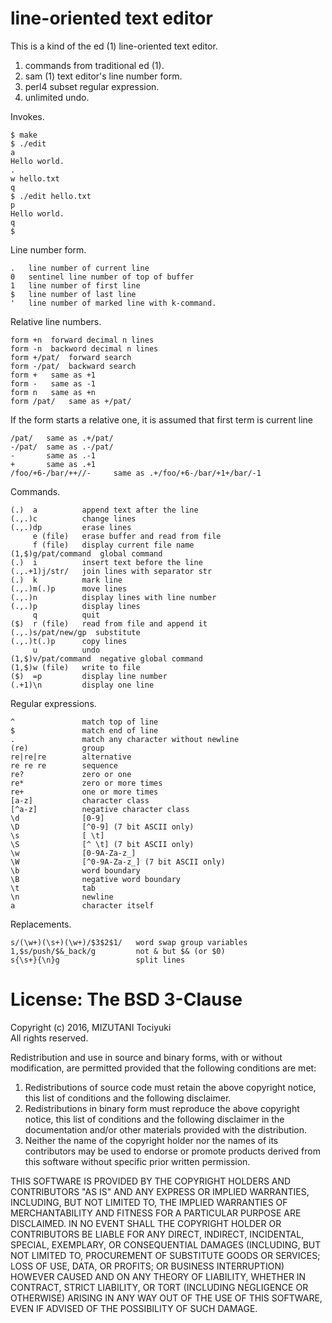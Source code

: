 line-oriented text editor
=========================

This is a kind of the ed (1) line-oriented text editor.

1. commands from traditional ed (1).
1. sam (1) text editor's line number form.
1. perl4 subset regular expression.
1. unlimited undo.

Invokes.

    $ make
    $ ./edit
    a
    Hello world.
    .
    w hello.txt
    q
    $ ./edit hello.txt
    p
    Hello world.
    q
    $
    
Line number form.

    .   line number of current line
    0   sentinel line number of top of buffer
    1   line number of first line
    $   line number of last line
    '   line number of marked line with k-command.

Relative line numbers.

    form +n  forward decimal n lines
    form -n  backword decimal n lines
    form +/pat/  forward search
    form -/pat/  backward search
    form +   same as +1
    form -   same as -1
    form n   same as +n
    form /pat/   same as +/pat/

If the form starts a relative one, it is assumed
that first term is current line

    /pat/   same as .+/pat/
    -/pat/  same as .-/pat/
    -       same as .-1
    +       same as .+1
    /foo/+6-/bar/++//-     same as .+/foo/+6-/bar/+1+/bar/-1

Commands.

    (.)  a          append text after the line
    (.,.)c          change lines
    (.,.)dp         erase lines
         e (file)   erase buffer and read from file
         f (file)   display current file name
    (1,$)g/pat/command  global command
    (.)  i          insert text before the line
    (.,.+1)j/str/   join lines with separator str
    (.)  k          mark line
    (.,.)m(.)p      move lines
    (.,.)n          display lines with line number
    (.,.)p          display lines
         q          quit
    ($)  r (file)   read from file and append it
    (.,.)s/pat/new/gp  substitute
    (.,.)t(.)p      copy lines
         u          undo
    (1,$)v/pat/command  negative global command
    (1,$)w (file)   write to file
    ($)  =p         display line number
    (.+1)\n         display one line

Regular expressions.

    ^               match top of line
    $               match end of line
    .               match any character without newline
    (re)            group
    re|re|re        alternative
    re re re        sequence
    re?             zero or one
    re*             zero or more times
    re+             one or more times
    [a-z]           character class
    [^a-z]          negative character class
    \d              [0-9]
    \D              [^0-9] (7 bit ASCII only)
    \s              [ \t]
    \S              [^ \t] (7 bit ASCII only)
    \w              [0-9A-Za-z_]
    \W              [^0-9A-Za-z_] (7 bit ASCII only)
    \b              word boundary
    \B              negative word boundary
    \t              tab
    \n              newline
    a               character itself

Replacements.

    s/(\w+)(\s+)(\w+)/$3$2$1/   word swap group variables
    1,$s/push/$&_back/g         not & but $& (or $0)
    s{\s+}{\n}g                 split lines

License: The BSD 3-Clause
=========================

Copyright (c) 2016, MIZUTANI Tociyuki  
All rights reserved.

Redistribution and use in source and binary forms, with or without
modification, are permitted provided that the following conditions are met:

1. Redistributions of source code must retain the above copyright notice,
   this list of conditions and the following disclaimer.
2. Redistributions in binary form must reproduce the above copyright
   notice, this list of conditions and the following disclaimer in the
   documentation and/or other materials provided with the distribution.
3. Neither the name of the copyright holder nor the names of its
   contributors may be used to endorse or promote products derived from
   this software without specific prior written permission.

THIS SOFTWARE IS PROVIDED BY THE COPYRIGHT HOLDERS AND CONTRIBUTORS
"AS IS" AND ANY EXPRESS OR IMPLIED WARRANTIES, INCLUDING, BUT NOT
LIMITED TO, THE IMPLIED WARRANTIES OF MERCHANTABILITY AND FITNESS FOR
A PARTICULAR PURPOSE ARE DISCLAIMED. IN NO EVENT SHALL THE COPYRIGHT
HOLDER OR CONTRIBUTORS BE LIABLE FOR ANY DIRECT, INDIRECT, INCIDENTAL,
SPECIAL, EXEMPLARY, OR CONSEQUENTIAL DAMAGES (INCLUDING, BUT NOT LIMITED
TO, PROCUREMENT OF SUBSTITUTE GOODS OR SERVICES; LOSS OF USE, DATA, OR
PROFITS; OR BUSINESS INTERRUPTION) HOWEVER CAUSED AND ON ANY THEORY OF
LIABILITY, WHETHER IN CONTRACT, STRICT LIABILITY, OR TORT (INCLUDING
NEGLIGENCE OR OTHERWISE) ARISING IN ANY WAY OUT OF THE USE OF THIS
SOFTWARE, EVEN IF ADVISED OF THE POSSIBILITY OF SUCH DAMAGE.
